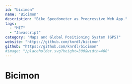 ```yaml
---
id: "bicimon"
name: "Bicimon"
description: "Bike Speedometer as Progressive Web App."
tags:
  - "MIT"
  - "Javascript"
category: "Maps and Global Positioning System (GPS)"
website: "https://github.com/knrdl/bicimon"
github: "https://github.com/knrdl/bicimon"
#image: "/placeholder.svg?height=300&width=400"
---
```


# Bicimon
